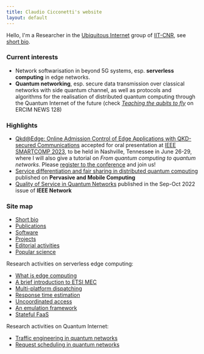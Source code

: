 ```yaml
---
title: Claudio Cicconetti's website
layout: default
---
```


Hello, I'm a Researcher in the [Ubiquitous Internet](https://ui.iit.cnr.it/en/) group of [IIT-CNR](http://www.iit.cnr.it/en/), see [short bio](bio.md).

### Current interests

- Network softwarisation in beyond 5G systems, esp. **serverless computing** in edge networks.
- **Quantum networking**, esp. secure data transmission over classical networks with side quantum channel, as well as protocols and algorithms for the realisation of distributed quantum computing through the Quantum Internet of the future (check [_Teaching the qubits to fly_](https://ercim-news.ercim.eu/en128/special/teaching-the-qubits-to-fly) on ERCIM NEWS 128)

### Highlights

- [Qkd@Edge: Online Admission Control of Edge Applications with QKD-secured Communications](https://arxiv.org/abs/2305.02015) accepted for oral presentation at [IEEE SMARTCOMP 2023](https://smartcomp.isis.vanderbilt.edu/), to be held in Nashville, Tennessee in June 26-29, where I will also give a tutorial on _From quantum computing to quantum networks_. Please [register to the conference](https://smartcomp.isis.vanderbilt.edu/index.html#registration) and join us!
- [Service differentiation and fair sharing in distributed quantum computing](https://doi.org/10.1016/j.pmcj.2023.101758) published on **Pervasive and Mobile Computing**
- [Quality of Service in Quantum Networks](https://ieeexplore.ieee.org/document/9964002) published in the Sep-Oct 2022 issue of **IEEE Network**

### Site map


- [Short bio](bio.md)
- [Publications](publications.md)
- [Software](software.md)
- [Projects](projects.md)
- [Editorial activities](editorial.md)
- [Popular science](popular.md)

Research activities on serverless edge computing:
- [What is edge computing](edgecomputing.md)
- [A brief introduction to ETSI MEC](serverless-etsi.md)
- [Multi-platform dispatching](cloudcom2018.md)
- [Response time estimation](percom2019.md)
- [Uncoordinated access](uncoord.md)
- [An emulation framework](simpat.md)
- [Stateful FaaS](statefulfaas.md)

Research activities on Quantum Internet:
- [Traffic engineering in quantum networks](qnetprov.md)
- [Request scheduling in quantum networks](tqe2021.md)


